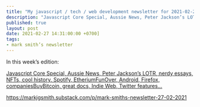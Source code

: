 ```yaml
---
title: "My javascript / tech / web development newsletter for 2021-02-27 is out!"
description: "Javascript Core Special, Aussie News, Peter Jackson’s LOTR, nerdy essays, NFTs, cool history, Spotify, EtheriumFunOver, Android, Firefox, companiesBuyBitcoin, great docs, Indie Web, Twitter features..."
published: true
layout: post
date: 2021-02-27 14:31:00:00 +0700]
tags:
- mark smith’s newsletter
---
```

In this week’s edition:

[Javascript Core Special, Aussie News, Peter Jackson’s LOTR, nerdy essays, NFTs, cool history, Spotify, EtheriumFunOver, Android, Firefox, companiesBuyBitcoin, great docs, Indie Web, Twitter features...](https://markjgsmith.substack.com/p/mark-smiths-newsletter-27-02-2021)

https://markjgsmith.substack.com/p/mark-smiths-newsletter-27-02-2021
